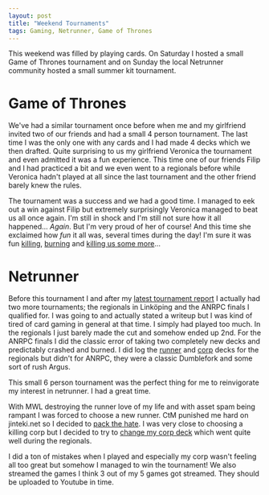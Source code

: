 ```yaml
---
layout: post
title: "Weekend Tournaments"
tags: Gaming, Netrunner, Game of Thrones
---
```


This weekend was filled by playing cards. On Saturday I hosted a small Game of Thrones tournament and on Sunday the local Netrunner community hosted a small summer kit tournament.

Game of Thrones
===============

We've had a similar tournament once before when me and my girlfriend invited two of our friends and had a small 4 person tournament. The last time I was the only one with any cards and I had made 4 decks which we then drafted. Quite surprising to us my girlfriend Veronica the tournament and even admitted it was a fun experience. This time one of our friends Filip and I had practiced a bit and we even went to a regionals before while Veronica hadn't played at all since the last tournament and the other friend barely knew the rules.

The tournament was a success and we had a good time. I managed to eek out a win against Filip but extremely surprisingly Veronica managed to beat us all once again. I'm still in shock and I'm still not sure how it all happened... *Again*. But I'm very proud of her of course! And this time she exclaimed how *fun* it all was, several times during the day! I'm sure it was fun [killing][], [burning][] and [killing us some more][]...

[killing]: http://thronesdb.com/card/01044 "Tears of Lys"
[burning]: http://thronesdb.com/card/01176 "Dracarys"
[killing us some more]: http://thronesdb.com/card/02093 "Mirri Maz Duur"

Netrunner
=========

Before this tournament I and after my [latest tournament report][] I actually had two more tournaments; the regionals in Linköping and the ANRPC finals I qualified for. I was going to and actually stated a writeup but I was kind of tired of card gaming in general at that time. I simply had played too much. In the regionals I just barely made the cut and somehow ended up 2nd. For the ANRPC finals I did the classic error of taking two completely new decks and predictably crashed and burned. I did log the [runner][regionals-runner] and [corp][regionals-corp] decks for the regionals but didn't for ANRPC, they were a classic Dumblefork and some sort of rush Argus.

This small 6 person tournament was the perfect thing for me to reinvigorate my interest in netrunner. I had a great time.

With MWL destroying the runner love of my life and with asset spam being rampant I was forced to choose a new runner. CtM punished me hard on jinteki.net so I decided to [pack the hate][runner]. I was very close to choosing a killing corp but I decided to try to [change my corp deck][corp] which went quite well during the regionals.

I did a ton of mistakes when I played and especially my corp wasn't feeling all too great but somehow I managed to win the tournament! We also streamed the games I think 3 out of my 5 games got streamed. They should be uploaded to Youtube in time.

[latest tournament report]: /blog/2016/03/31/recent_experiences_with_netrunner_tournaments/ "Latest netrunner tournament report"
[regionals-runner]: https://netrunnerdb.com/en/decklist/34866/making-some-noise-link-ping-regionals-2nd-8th-after-swiss "Regionals runner"
[regionals-corp]: https://netrunnerdb.com/en/decklist/34865/northern-sol-link-ping-regionals-2nd-8th-after-swiss- "Regionals corp"
[runner]: https://netrunnerdb.com/en/decklist/37537/derivative-fork-link-ping-summer-kit-1st- "Runner deck"
[corp]: https://netrunnerdb.com/en/decklist/37536/all-hail-our-new-sol-overlords-link-ping-summer-kit-1st- "Corp deck"

